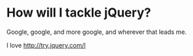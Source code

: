 # How will I tackle jQuery?

Google, google, and more google, and wherever that leads me. 

I love http://try.jquery.com/l